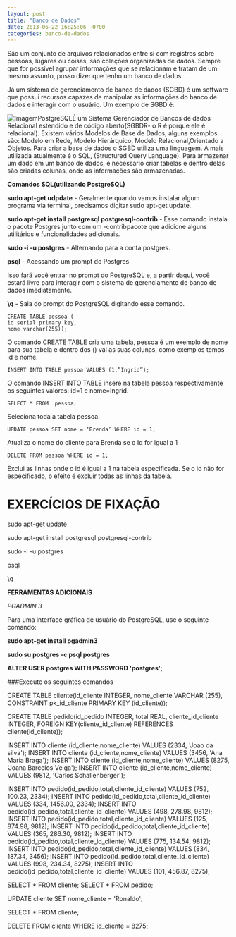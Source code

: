 ```yaml
---
layout: post
title: "Banco de Dados"
date: 2013-06-22 16:25:06 -0700
categories: banco-de-dados
---
```

   
São um conjunto de arquivos relacionados entre si com registros sobre pessoas, lugares ou coisas, são coleções organizadas de dados. Sempre que for possível agrupar informações que se relacionam e tratam de um mesmo assunto, posso dizer que tenho um banco de dados.
   
Já um sistema de gerenciamento de banco de dados (SGBD) é um software que possui recursos capazes de manipular as informações do banco de dados e interagir com o usuário. Um exemplo de SGBD é: 

![ImagemPostgreSQL](https://lh4.googleusercontent.com/ZthMHOYo9r5QnYduoOBsdzGoUhQ69PieuabvgA27bd8lBuI4QMi2-uY66wWxxELL1kXti140zD0ZEmlVKmonMHc8fScH3QoqGfkefveKvwprj49otRV8OOr_RBfkXSPZ6E0CkVjJ)É um Sistema Gerenciador de Bancos de dados Relacional estendido e de código aberto(SGBDR- o R é porque ele é relacional). Existem vários Modelos de Base de Dados, alguns exemplos são: Modelo em Rede, Modelo Hierárquico, Modelo Relacional,Orientado a Objetos. 
Para criar a base de dados o SGBD utiliza uma linguagem. A mais utilizada atualmente é o SQL, (Structured Query Language). Para armazenar um dado em um banco de dados, é necessário criar tabelas e dentro delas são criadas colunas, onde as informações são armazenadas.

**Comandos SQL(utilizando PostgreSQL)**

**sudo apt-get udpdate** - Geralmente quando vamos instalar algum programa via terminal, precisamos digitar sudo apt-get update.

**sudo apt-get install postgresql postgresql-contrib** -  Esse comando instala o pacote Postgres junto com um -contribpacote que adicione alguns utilitários e funcionalidades adicionais.

**sudo -i -u postgres** - Alternando para a conta postgres.
                          
**psql** - Acessando um prompt do Postgres

Isso fará você entrar no prompt do PostgreSQL e, a partir daqui, você estará livre para interagir com o sistema de gerenciamento de banco de dados imediatamente.

**\q** - Saia do prompt do PostgreSQL digitando esse comando.


```PostgreSQL
CREATE TABLE pessoa (
id serial primary key,
nome varchar(255));
```
O comando CREATE TABLE cria uma tabela, pessoa é um exemplo de nome para sua tabela e dentro dos () vai as suas colunas, como exemplos temos  id e nome.

```PostgreSQL
INSERT INTO TABLE pessoa VALUES (1,”Ingrid”);
```                                                                                                                                                                                            
O comando INSERT INTO TABLE insere na tabela pessoa respectivamente os seguintes valores: id=1 e nome=Ingrid.

```PostgreSQL
SELECT * FROM  pessoa;
```
Seleciona toda a tabela pessoa.

```PostgreSQL
UPDATE pessoa SET nome = ‘Brenda’ WHERE id = 1; 
```
Atualiza o nome do cliente para Brenda se o Id for igual a 1

```PostgreSQL
DELETE FROM pessoa WHERE id = 1;
```
Exclui as linhas onde o id é igual a 1 na tabela especificada. Se o id não for especificado, o efeito é excluir todas as linhas da tabela.

# EXERCÍCIOS DE FIXAÇÃO

sudo apt-get update

sudo apt-get install postgresql postgresql-contrib

sudo -i -u postgres      

psql                                 

 \q      

**FERRAMENTAS ADICIONAIS**

*PGADMIN 3*

Para uma interface gráfica de usuário do PostgreSQL, use o seguinte comando:

**sudo apt-get install pgadmin3**

**sudo su postgres -c psql postgres**

**ALTER USER postgres WITH PASSWORD 'postgres';**

 ###Execute os seguintes comandos 
 

CREATE TABLE cliente(id_cliente INTEGER, nome_cliente VARCHAR (255), CONSTRAINT pk_id_cliente PRIMARY KEY (id_cliente));

CREATE TABLE pedido(id_pedido INTEGER, total REAL, cliente_id_cliente  INTEGER, FOREIGN KEY(cliente_id_cliente) REFERENCES cliente(id_cliente));

INSERT INTO cliente (id_cliente,nome_cliente) VALUES  (2334, 'Joao da silva');
INSERT INTO cliente (id_cliente,nome_cliente) VALUES  (3456, 'Ana Maria Braga');
INSERT INTO cliente (id_cliente,nome_cliente) VALUES  (8275, 'Joana Barcelos Veiga');
INSERT INTO cliente (id_cliente,nome_cliente) VALUES  (9812, 'Carlos Schallenberger');

INSERT INTO pedido(id_pedido,total,cliente_id_cliente) VALUES (752, 100.23, 2334);
INSERT INTO pedido(id_pedido,total,cliente_id_cliente) VALUES (334, 1456.00, 2334);
INSERT INTO pedido(id_pedido,total,cliente_id_cliente) VALUES (498, 278.98, 9812);
INSERT INTO pedido(id_pedido,total,cliente_id_cliente) VALUES (125, 874.98, 9812);
INSERT INTO pedido(id_pedido,total,cliente_id_cliente) VALUES (365, 286.30, 9812);
INSERT INTO pedido(id_pedido,total,cliente_id_cliente) VALUES (775, 134.54, 9812);
INSERT INTO pedido(id_pedido,total,cliente_id_cliente) VALUES (834, 187.34, 3456);
INSERT INTO pedido(id_pedido,total,cliente_id_cliente) VALUES (998, 234.34, 8275);
INSERT INTO pedido(id_pedido,total,cliente_id_cliente) VALUES (101, 456.87, 8275);

SELECT * FROM cliente;
SELECT * FROM pedido; 

UPDATE cliente SET nome_cliente = 'Ronaldo'; 

SELECT * FROM cliente; 

DELETE FROM cliente WHERE id_cliente = 8275;